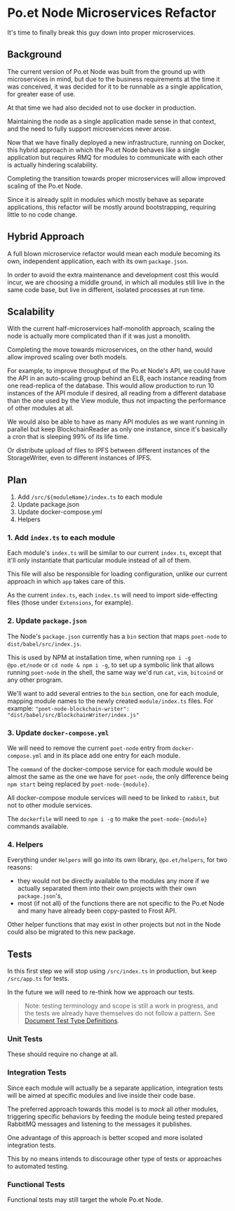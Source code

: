 # Po.et Node Microservices Refactor

It's time to finally break this guy down into proper microservices.

## Background

The current version of Po.et Node was built from the ground up with microservices in mind, but due to the business requirements at the time it was conceived, it was decided for it to be runnable as a single application, for greater ease of use.

At that time we had also decided not to use docker in production.

Maintaining the node as a single application made sense in that context, and the need to fully support microservices never arose.

Now that we have finally deployed a new infrastructure, running on Docker, this hybrid approach in which the Po.et Node behaves like a single application but requires RMQ for modules to communicate with each other is actually hindering  scalability. 

Completing the transition towards proper microservices will allow improved scaling of the Po.et Node. 

Since it is already split in modules which mostly behave as separate applications, this refactor will be mostly around bootstrapping, requiring little to no code change.

## Hybrid Approach

A full blown microservice refactor would mean each module becoming its own, independent application, each with its own `package.json`.

In order to avoid the extra maintenance and development cost this would incur, we are choosing a middle ground, in which all modules still live in the same code base, but live in different, isolated processes at run time.

## Scalability 

With the current half-microservices half-monolith approach, scaling the node is actually more complicated than if it was just a monolith.

Completing the move towards microservices, on the other hand, would allow improved scaling over both models.

For example, to improve throughput of the Po.et Node's API, we could have the API in an auto-scaling group behind an ELB, each instance reading from one read-replica of the database. This would allow production to run 10 instances of the API module if desired, all reading from a different database than the one used by the View module, thus not impacting the performance of other modules at all.

We would also be able to have as many API modules as we want running in parallel but keep BlockchainReader as only one instance, since it's basically a cron that is sleeping 99% of its life time.

Or distribute upload of files to IPFS between different instances of the StorageWriter, even to different instances of IPFS.

## Plan

1. Add `/src/${moduleName}/index.ts` to each module
1. Update package.json
1. Update docker-compose.yml
1. Helpers

### 1. Add `index.ts` to each module

Each module's `index.ts` will be similar to our current `index.ts`, except that it'll only instantiate that particular module instead of all of them.

This file will also be responsible for loading configuration, unlike our current approach in which `app` takes care of this. 

As the current `index.ts`, each `index.ts` will need to import side-effecting files (those under `Extensions`, for example).

### 2. Update `package.json`

The Node's `package.json` currently has a `bin` section that maps `poet-node` to `dist/babel/src/index.js`.

This is used by NPM at installation time, when running `npm i -g @po.et/node` or `cd node & npm i -g`, to set up a symbolic link that allows running `poet-node` in the shell, the same way we'd run `cat`, `vim`, `bitcoind` or any other program.

We'll want to add several entries to the `bin` section, one for each module, mapping module names to the newly created `module/index.ts` files. For example: `"poet-node-blockchain-writer": "dist/babel/src/BlockchainWriter/index.js"`

### 3. Update `docker-compose.yml`

We will need to remove the current `poet-node` entry from `docker-compose.yml` and in its place add one entry for each module.

The `command` of the docker-compose service for each module would be almost the same as the one we have for `poet-node`, the only difference being `npm start` being replaced by `poet-node-{module}`.

All docker-compose module services will need to be linked to `rabbit`, but not to other module services.

The `dockerfile` will need to `npm i -g` to make the `poet-node-{module}` commands available.

### 4. Helpers

Everything under `Helpers` will go into its own library, `@po.et/helpers`, for two reasons:
- they would not be directly available to the modules any more if we actually separated them into their own projects with their own `package.json`'s, 
- most (if not all) of the functions there are not specific to the Po.et Node and many have already been copy-pasted to Frost API.

Other helper functions that may exist in other projects but not in the Node could also be migrated to this new package.

## Tests

In this first step we will stop using `/src/index.ts` in production, but keep `/src/app.ts` for tests. 

In the future we will need to re-think how we approach our tests. 

> Note: testing terminology and scope is still a work in progress, and the tests we already have themselves do not follow a  pattern. See [Document Test Type Definitions](https://github.com/poetapp/documentation/issues/26).

### Unit Tests

These should require no change at all.

### Integration Tests

Since each module will actually be a separate application, integration tests will be aimed at specific modules and live inside their code base. 

The preferred approach towards this model is to _mock_ all other modules, triggering specific behaviors by feeding the module being tested prepared RabbitMQ messages and listening to the messages it publishes.

One advantage of this approach is better scoped and more isolated integration tests.

This by no means intends to discourage other type of tests or approaches to automated testing.

### Functional Tests

Functional tests may still target the whole Po.et Node.
